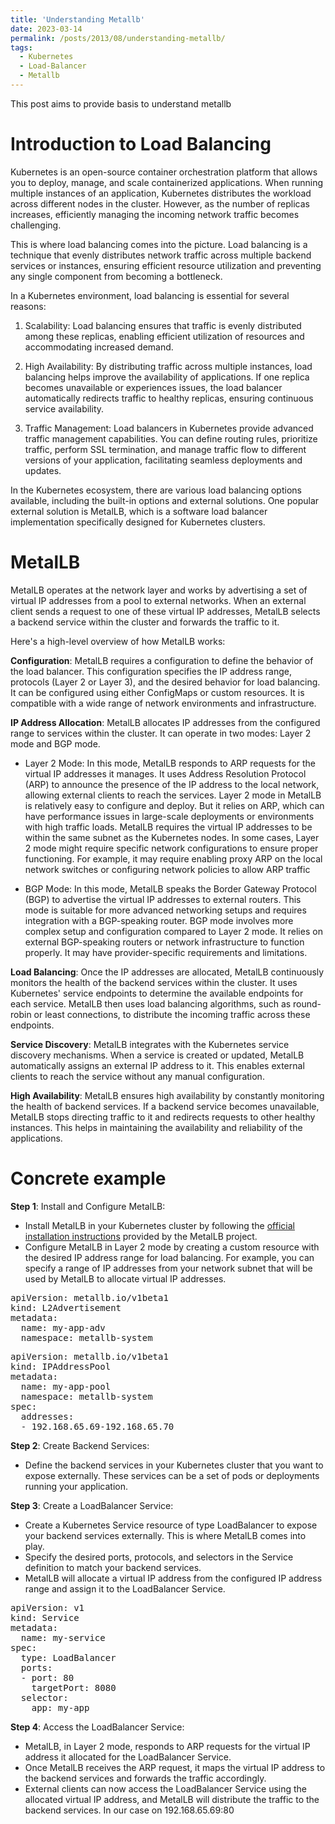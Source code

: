 ```yaml
---
title: 'Understanding Metallb'
date: 2023-03-14
permalink: /posts/2013/08/understanding-metallb/
tags:
  - Kubernetes
  - Load-Balancer
  - Metallb
---
```


This post aims to provide basis to understand metallb

Introduction to Load Balancing 
======
Kubernetes is an open-source container orchestration platform that allows you to deploy, manage, and scale containerized applications. When running multiple instances of an application, Kubernetes distributes the workload across different nodes in the cluster. However, as the number of replicas increases, efficiently managing the incoming network traffic becomes challenging.

This is where load balancing comes into the picture. Load balancing is a technique that evenly distributes network traffic across multiple backend services or instances, ensuring efficient resource utilization and preventing any single component from becoming a bottleneck.

In a Kubernetes environment, load balancing is essential for several reasons:

1. Scalability: Load balancing ensures that traffic is evenly distributed among these replicas, enabling efficient utilization of resources and accommodating increased demand.

2. High Availability: By distributing traffic across multiple instances, load balancing helps improve the availability of applications. If one replica becomes unavailable or experiences issues, the load balancer automatically redirects traffic to healthy replicas, ensuring continuous service availability.

3. Traffic Management: Load balancers in Kubernetes provide advanced traffic management capabilities. You can define routing rules, prioritize traffic, perform SSL termination, and manage traffic flow to different versions of your application, facilitating seamless deployments and updates.

In the Kubernetes ecosystem, there are various load balancing options available, including the built-in options and external solutions. One popular external solution is MetalLB, which is a software load balancer implementation specifically designed for Kubernetes clusters.

MetalLB
======
MetalLB operates at the network layer and works by advertising a set of virtual IP addresses from a pool to external networks. When an external client sends a request to one of these virtual IP addresses, MetalLB selects a backend service within the cluster and forwards the traffic to it.

Here's a high-level overview of how MetalLB works:

**Configuration**: MetalLB requires a configuration to define the behavior of the load balancer. This configuration specifies the IP address range, protocols (Layer 2 or Layer 3), and the desired behavior for load balancing. It can be configured using either ConfigMaps or custom resources. It is compatible with a wide range of network environments and infrastructure.

**IP Address Allocation**: MetalLB allocates IP addresses from the configured range to services within the cluster. It can operate in two modes: Layer 2 mode and BGP mode.
  - Layer 2 Mode: In this mode, MetalLB responds to ARP requests for the virtual IP addresses it manages. It uses Address Resolution Protocol (ARP) to announce the presence of the IP address to the local network, allowing external clients to reach the services. Layer 2 mode in MetalLB is relatively easy to configure and deploy. But it relies on ARP, which can have performance issues in large-scale deployments or environments with high traffic loads. MetalLB requires the virtual IP addresses to be within the same subnet as the Kubernetes nodes. In some cases, Layer 2 mode might require specific network configurations to ensure proper functioning. For example, it may require enabling proxy ARP on the local network switches or configuring network policies to allow ARP traffic

   - BGP Mode: In this mode, MetalLB speaks the Border Gateway Protocol (BGP) to advertise the virtual IP addresses to external routers. This mode is suitable for more advanced networking setups and requires integration with a BGP-speaking router. BGP mode involves more complex setup and configuration compared to Layer 2 mode. It relies on external BGP-speaking routers or network infrastructure to function properly. It may have provider-specific requirements and limitations.

**Load Balancing**: Once the IP addresses are allocated, MetalLB continuously monitors the health of the backend services within the cluster. It uses Kubernetes' service endpoints to determine the available endpoints for each service. MetalLB then uses load balancing algorithms, such as round-robin or least connections, to distribute the incoming traffic across these endpoints.

**Service Discovery**: MetalLB integrates with the Kubernetes service discovery mechanisms. When a service is created or updated, MetalLB automatically assigns an external IP address to it. This enables external clients to reach the service without any manual configuration.

**High Availability**: MetalLB ensures high availability by constantly monitoring the health of backend services. If a backend service becomes unavailable, MetalLB stops directing traffic to it and redirects requests to other healthy instances. This helps in maintaining the availability and reliability of the applications.

Concrete example
======

**Step 1**: Install and Configure MetalLB:
- Install MetalLB in your Kubernetes cluster by following the [official installation instructions](https://metallb.universe.tf/installation/) provided by the MetalLB project.
- Configure MetalLB in Layer 2 mode by creating a custom resource with the desired IP address range for load balancing. For example, you can specify a range of IP addresses from your network subnet that will be used by MetalLB to allocate virtual IP addresses.
<pre>
apiVersion: metallb.io/v1beta1
kind: L2Advertisement
metadata:
  name: my-app-adv
  namespace: metallb-system
</pre>
<pre>
apiVersion: metallb.io/v1beta1
kind: IPAddressPool
metadata:
  name: my-app-pool
  namespace: metallb-system
spec:
  addresses:
  - 192.168.65.69-192.168.65.70
</pre>

**Step 2**: Create Backend Services:
- Define the backend services in your Kubernetes cluster that you want to expose externally. These services can be a set of pods or deployments running your application.

**Step 3**: Create a LoadBalancer Service:
- Create a Kubernetes Service resource of type LoadBalancer to expose your backend services externally. This is where MetalLB comes into play.
- Specify the desired ports, protocols, and selectors in the Service definition to match your backend services.
- MetalLB will allocate a virtual IP address from the configured IP address range and assign it to the LoadBalancer Service.
<pre>
apiVersion: v1
kind: Service
metadata:
  name: my-service
spec:
  type: LoadBalancer
  ports:
  - port: 80
    targetPort: 8080
  selector:
    app: my-app
</pre>

**Step 4**: Access the LoadBalancer Service:
- MetalLB, in Layer 2 mode, responds to ARP requests for the virtual IP address it allocated for the LoadBalancer Service.
- Once MetalLB receives the ARP request, it maps the virtual IP address to the backend services and forwards the traffic accordingly.
- External clients can now access the LoadBalancer Service using the allocated virtual IP address, and MetalLB will distribute the traffic to the backend services. In our case on 192.168.65.69:80

